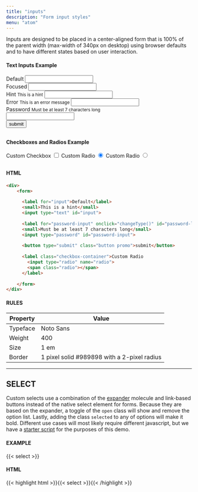 ```yaml
---
title: "inputs"
description: "Form input styles"
menu: "atom"
---
```


Inputs are designed to be placed in a center-aligned form that is 100% of the parent width (max-width of 340px on desktop) using browser defaults and to have different states based on user interaction.

#### Text Inputs Example

<div class="dsp" style="margin-bottom: 30px;">
    <form style="max-width: 400px;">
        <div>
          <label for="default-input">Default</label>
          <input type="text" id="default-input">
        </div>
        <div>
          <label for="focused-input">Focused</label>
          <input type="text" id="focused-input">
        </div>
        <div>
          <label for="hint-input">Hint</label>
          <small>This is a hint</small>     
          <input type="text" id="hint-input">
        </div>
        <div>
          <label for="error-input">Error</label>
          <small for="error-input">This is an error message</small>     
          <input type="text" id="error-input" class="is-invalid">
        </div>
        <div>
          <label for="password-input" onclick="changeType()" id="password-label">Password</label>
          <small>Must be at least 7 characters long</small>    
          <input type="password" id="password-input">
        </div>
      <button id="button" type="submit" class="button promo">submit</button>   
    </form>  
 </div>  
  
#### Checkboxes and Radios Example
<div style="margin-bottom:30px;">
     <form>
      <label class="checkbox-container">Custom Checkbox
          <input type="checkbox">
          <span class="checkmark"></span>
      </label>
      <label class="checkbox-container">Custom Radio
        <input type="radio" checked="checked" name="radio">
        <span class="radio"></span>
      </label>
      <label class="checkbox-container">Custom Radio
        <input type="radio" name="radio">
        <span class="radio"></span>
      </label>
    </form> 
</div>
  
#### HTML
```html
<div>
    <form>
     
      <label for="input">Default</label>
      <small>This is a hint</small>           
      <input type="text" id="input">
      
      <label for="password-input" onclick="changeType()" id="password-label">Password</label>
      <small>Must be at least 7 characters long</small>    
      <input type="password" id="password-input">
      
      <button type="submit" class="button promo">submit</button>  
      
      <label class="checkbox-container">Custom Radio
        <input type="radio" name="radio">
        <span class="radio"></span>
      </label>
      
    </form>
</div>
```

#### RULES

| Property | Value |
| --- | --- |
| Typeface | Noto Sans |
| Weight | 400 |
| Size | 1 em |
| Border | 1 pixel solid #989898 with a 2-pixel radius |

---

## SELECT

Custom selects use a combination of the [expander](../expander) molecule and link-based buttons instead of the native select element for forms. Because they are based on the expander, a toggle of the `open` class will show and remove the option list. Lastly, adding the class `selected` to any of options will make it bold. Different use cases will most likely require different javascript, but we have a [starter script](/js/select.js) for the purposes of this demo.

#### EXAMPLE

<div class="grid" style="grid-template-columns: 300px 1fr;">
<form>
{{< select >}}
</form>
</div>

<script async src="/js/select.js"></script>

#### HTML

{{< highlight html >}}{{< select >}}{{< /highlight >}}


<script>
//toggle password hide/show
  const el = document.querySelector('#password-label');
  function changeType() {
  let x = document.getElementById("password-input");
  if (x.type === "password") {
      x.type = "text";  
  } else {
    x.type = "password";
  }
el.classList.toggle('active');
}
//prevent form submit
  document.getElementById("button").addEventListener("click", function(event){
  event.preventDefault()
});
</script>